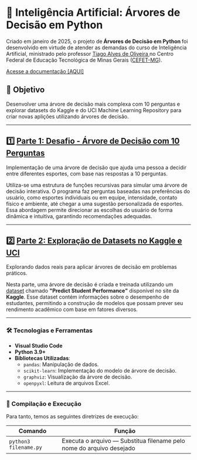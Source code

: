 # 🌳 Inteligência Artificial: Árvores de Decisão em Python

  <section>
    <p>
        Criado em janeiro de 2025, o projeto de<strong> Árvores de Decisão em Python </strong> foi desenvolvido em virtude de atender as demandas do curso de Inteligência Artificial, ministrado pelo professor <a href="https://www.linkedin.com/in/tiagofga/" target="_blank">Tiago Alves de Oliveira </a> no Centro Federal de Educação Tecnológica de Minas Gerais (<a href="https://www.divinopolis.cefetmg.br/" target="_blank">CEFET-MG</a>).
    </p>
    <p>
        <a href="https://github.com/peudias/decision-tree/blob/main/docs/Trabalho_03_dupla_Intelig%C3%AAncia_Artificial_2024_2_prof_Tiago_Alves.pdf" target="_blank">Acesse a documentação [AQUI]</a>
    </p>
</section>

## 🎯 Objetivo

Desenvolver uma árvore de decisão mais complexa com 10 perguntas e explorar datasets do Kaggle e do UCI Machine Learning Repository para criar novas aplições utilizando árvores de decisão.

---

## 1️⃣ [Parte 1: Desafio - Árvore de Decisão com 10 Perguntas](https://github.com/peudias/decision-tree/blob/main/src/parte1.py)

Implementação de uma árvore de decisão que ajuda uma pessoa a decidir entre diferentes esportes, com base nas respostas a 10 perguntas.

Utiliza-se uma estrutura de funções recursivas para simular uma árvore de decisão interativa. O programa faz perguntas baseadas nas preferências do usuário, como esportes individuais ou em equipe, intensidade, contato físico e ambiente, até chegar a uma sugestão personalizada de esportes. Essa abordagem permite direcionar as escolhas do usuário de forma dinâmica e intuitiva, garantindo recomendações adequadas.

---

## 2️⃣ [Parte 2: Exploração de Datasets no Kaggle e UCI](https://github.com/peudias/decision-tree/blob/main/src/parte2.py)

Explorando dados reais para aplicar árvores de decisão em problemas práticos.

Nesta parte, uma árvore de decisão é criada e treinada utilizando um [dataset](https://www.kaggle.com/datasets/stealthtechnologies/predict-student-performance-dataset) chamado **"Predict Student Performance"** disponível no site da **Kaggle**. Esse dataset contém informações sobre o desempenho de estudantes, permitindo a construção de modelos que possam prever seu rendimento acadêmico com base em fatores diversos.

---

### 🛠️ Tecnologias e Ferramentas

- **Visual Studio Code**
- **Python 3.9+**
- **Bibliotecas Utilizadas**:
  - `pandas`: Manipulação de dados.
  - `scikit-learn`: Implementação do modelo de árvore de decisão.
  - `graphviz`: Visualização da árvore de decisão.
  - `openpyxl`: Leitura de arquivos Excel.

---

### 🔁 Compilação e Execução

Para tanto, temos as seguintes diretrizes de execução:

| Comando               | Função                                                               |
| --------------------- | -------------------------------------------------------------------- |
| `python3 filename.py` | Executa o arquivo — Substitua filename pelo nome do arquivo desejado |
